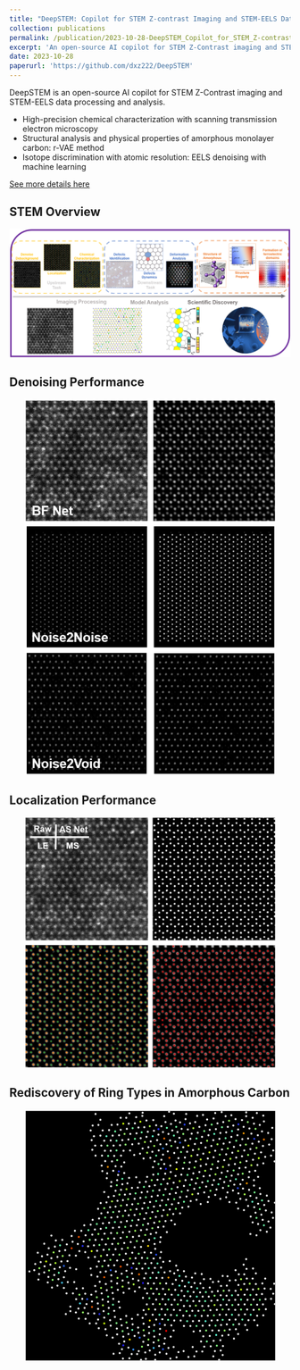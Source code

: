 ```yaml
---
title: "DeepSTEM: Copilot for STEM Z-contrast Imaging and STEM-EELS Data Processing and Analysis"
collection: publications
permalink: /publication/2023-10-28-DeepSTEM_Copilot_for_STEM_Z-contrast_Imaging_and_STEM-EELS_Data_Processing_and_Analysis
excerpt: 'An open-source AI copilot for STEM Z-Contrast imaging and STEM-EELS data processing and analysis.'
date: 2023-10-28
paperurl: 'https://github.com/dxz222/DeepSTEM'
---
```

DeepSTEM is an open-source AI copilot for STEM Z-Contrast imaging and STEM-EELS data processing and analysis.

-	High-precision chemical characterization with scanning transmission electron microscopy
-	Structural analysis and physical properties of amorphous monolayer carbon: r-VAE method
-	Isotope discrimination with atomic resolution: EELS denoising with machine learning

[See more details here](https://github.com/dxz222/DeepSTEM)

STEM Overview
---
<div align=center><img src="../images/STEM.png" width="900"/></div>

Denoising Performance
---
<div align=center><img src="../images/Denoise.png" width="450"/></div>

Localization Performance
---
<div align=center><img src="../images/Localization.png" width="450"/></div>

Rediscovery of Ring Types in Amorphous Carbon
---
<div align=center><img src="../images/RVAE.png" width="450"/></div>
